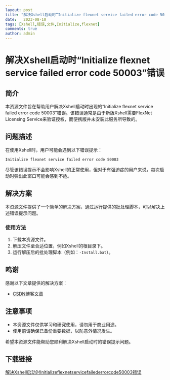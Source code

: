```yaml
---
layout: post
title: "解决Xshell启动时“Initialize flexnet service failed error code 50003”错误"
date:   2023-08-10
tags: [Xshell,错误,文件,Initialize,flexnet]
comments: true
author: admin
---
```

# 解决Xshell启动时“Initialize flexnet service failed error code 50003”错误

## 简介
本资源文件旨在帮助用户解决Xshell启动时出现的“Initialize flexnet service failed error code 50003”错误。该错误通常是由于新版Xshell需要FlexNet Licensing Service来验证授权，而便携版并未安装此服务所导致的。

## 问题描述
在使用Xshell时，用户可能会遇到以下错误提示：
```
Initialize flexnet service failed error code 50003
```
尽管该错误提示不会影响Xshell的正常使用，但对于有强迫症的用户来说，每次启动时弹出此窗口可能会感到不适。

## 解决方案
本资源文件提供了一个简单的解决方案，通过运行提供的批处理脚本，可以解决上述错误提示问题。

### 使用方法
1. 下载本资源文件。
2. 解压文件至合适位置，例如Xshell的根目录下。
3. 运行解压后的批处理脚本（例如：`-Install.bat`）。

## 鸣谢
感谢以下文章提供的解决方案：
- [CSDN博客文章](https://blog.csdn.net/bei_fengboby/article/details/102880224)

## 注意事项
- 本资源文件仅供学习和研究使用，请勿用于商业用途。
- 使用前请确保已备份重要数据，以防意外情况发生。

希望本资源文件能帮助您顺利解决Xshell启动时的错误提示问题。

## 下载链接

[解决Xshell启动时Initializeflexnetservicefailederrorcode50003错误](https://pan.quark.cn/s/75777e2fa49b)